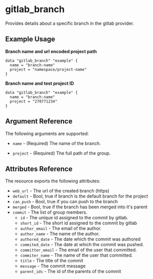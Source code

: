 # gitlab\_branch

Provides details about a specific branch in the gitlab provider.

## Example Usage

**Branch name and url encoded project path**
```hcl
data "gitlab_branch" "example" {
  name = "branch-name"
  project = "namespace/project-name"
}
```
**Branch name and test project ID**
```hcl
data "gitlab_branch" "example" {
  name = "branch-name"
  project = "270771234"
}
```

## Argument Reference

The following arguments are supported:

* `name` - (Required) The name of the branch.

* `project` - (Required) The full path of the group.

## Attributes Reference

The resource exports the following attributes:

* `web_url` - The url of the created branch (https)
* `default` - Bool, true if branch is the default branch for the project
* `can_push` - Bool, true if you can push to the branch
* `merged` - Bool, true if the branch has been merged into it's parent
* `commit` - The list of group members.
  * `id` - The unique id assigned to the commit by gitlab.
  * `short_id` - The short id assigned to the commit by gitlab
  * `author_email` - The email of the author.
  * `author_name` - The name of the author.
  * `authored_date` - The date which the commit was authored
  * `commited_date` - The date at which the commit was pushed.
  * `committer_email` - The email of the user that committed.
  * `commiter_name` - The name of the user that committed.
  * `title` - The title of the commit
  * `message` - The commit message
  * `parent_ids` - The id of the parents of the commit
